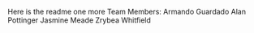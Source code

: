 Here is the readme
one more
Team Members:
Armando Guardado
Alan Pottinger
Jasmine Meade
Zrybea Whitfield
